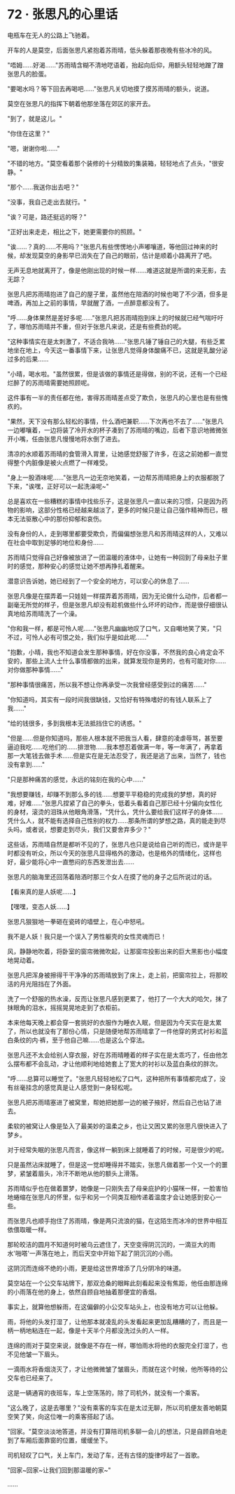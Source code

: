 <link rel="stylesheet" href="../../styles/text.css" />
<h1>72 · 张思凡的心里话</h1>

电瓶车在无人的公路上飞驰着。

开车的人是莫空，后面张思凡紧抱着苏雨晴，低头躲着那夜晚有些冰冷的风。

"唔姆......好渴......"苏雨晴含糊不清地呓语着，抬起向后仰，用额头轻轻地蹭了蹭张思凡的脸蛋。

"要喝水吗？等下回去再喝吧......"张思凡关切地摸了摸苏雨晴的额头，说道。

莫空在张思凡的指挥下朝着他那坐落在郊区的家开去。

"到了，就是这儿。"

"你住在这里？"

"嗯，谢谢你啦......"

"不错的地方。"莫空看着那个装修的十分精致的集装箱，轻轻地点了点头，"很安静。"

"那个......我送你出去吧？"

"没事，我自己走出去就行。"

"诶？可是，路还挺远的呀？"

"正好出来走走，相比之下，她更需要你的照顾。"

"诶......？真的......不用吗？"张思凡有些愣愣地小声嘟嚷道，等他回过神来的时候，却发现莫空的身影早已消失在了自己的眼前，估计是顺着小路离开了吧。

无声无息地就离开了，像是他刚出现的时候一样......难道这就是所谓的来无影，去无踪？

张思凡把苏雨晴抱进了自己的屋子里，虽然他在陪酒的时候也喝了不少酒，但多是啤酒，再加上之前的事情，早就醒了酒，一点醉意都没有了。

"呼......身体果然是差好多呢......"张思凡把苏雨晴抱到床上的时候就已经气喘吁吁了，哪怕苏雨晴并不重，但对于张思凡来说，还是有些费劲的呢。

"这种事情实在是太刺激了，不适合我呐......"张思凡锤了锤自己的大腿，有些乏累地坐在地上，今天这一番事情下来，让张思凡觉得身体酸痛不已，这就是乳酸分泌过多的后果......

"小晴，喝水啦。"虽然很累，但是该做的事情还是得做，别的不说，还有一个已经烂醉了的苏雨晴需要她照顾呢。

这件事有一半的责任都在他，害得苏雨晴差点受了欺负，张思凡的心里也是有些愧疚的。

"果然，天下没有那么轻松的事情，什么酒吧兼职......下次再也不去了......"张思凡一边嘟嚷着，一边将装了冷开水的杯子凑到了苏雨晴的嘴边，后者下意识地微微张开小嘴，任由张思凡慢慢地将水倒了进去。

清凉的水顺着苏雨晴的食管滑入胃里，让她感觉舒服了许多，在这之前她都一直觉得整个内脏像是被火点燃了一样难受。

"身上一股酒味呢......"张思凡一边无奈地笑着，一边帮苏雨晴把身上的衣服都脱了下来，"诶嘿，正好可以一起洗澡呢\~"

总是喜欢在一些糟糕的事情中找些乐子，这是张思凡一直以来的习惯，只是因为药物的影响，这部分性格已经越来越淡了，更多的时候只是让自己强作精神而已，根本无法驱散心中的那份抑郁和哀伤。

没有身份的人，走到哪里都要受欺负，而偏偏想张思凡和苏雨晴这样的人，又难以在社会中取到足够的地位和身份......

苏雨晴只觉得自己好像被放进了一团温暖的液体中，让她有一种回到了母亲肚子里时的感觉，那种安心的感觉让她不想再挣扎着醒来。

潜意识告诉她，她已经到了一个安全的地方，可以安心的休息了......

张思凡像是在摆弄着一只娃娃一样摆弄着苏雨晴，因为无论做什么动作，后者都一副毫无所觉的样子，但是张思凡却没有趁机做些什么坏坏的动作，而是很仔细很认真地给苏雨晴洗了一个澡。

"你和我一样，都是可怜人呢......"张思凡幽幽地叹了口气，又自嘲地笑了笑，"只不过，可怜人必有可恨之处，我们似乎是如此呢......"

"抱歉，小晴，我也不知道会发生那种事情，好在你没事，不然我的良心肯定会不安的，那些上流人士什么事情都做的出来，就算发现你是男的，也有可能对你......对你做那种事情......"

"那种事情很痛苦，所以我不想让你再承受一次我曾经感受到过的痛苦......"

"你知道吗，其实有一段时间我很缺钱，又恰好有特殊嗜好的有钱人联系上了我......"

"给的钱很多，多到我根本无法抵挡住它的诱惑。"

"但是......但是你知道吗，那些人根本就不把我当人看，肆意的凌虐辱骂，甚至要逼迫我吃......吃他们的......排泄物......我本想忍着做满一年，等一年满了，再拿着那一大笔钱去做手术......但是实在是无法忍受了，我还是逃了出来，当然了，钱也没有拿到......"

"只是那种痛苦的感觉，永远的铭刻在我的心中......"

"我想要赚钱，却赚不到那么多的钱......想要平平稳稳的完成我的梦想，真的好难，好难......"张思凡捏紧了自己的拳头，低着头看着自己那已经十分偏向女性化的身材，滚烫的泪珠从他眼角滑落，"凭什么，凭什么要给我们这样子的身体......凭什么人，就不能有选择自己性别的权力......那条所谓的梦想之路，真的能走到尽头吗，或者说，想要走到尽头，我们又要舍弃多少？"

这些话，苏雨晴自然是都听不见的了，张思凡也只是说给自己听的而已，或许是平时都没有听众，所以今天的张思凡显得格外的激动，也是格外的情绪化，这样也好，最少能将心中一直憋闷的东西发泄出去......

张思凡的脑海里还回荡着陪酒时那三个女人在摸了他的身子之后所说过的话。

【看来真的是人妖呢......】

【嘿嘿，变态人妖......】

张思凡狠狠地一拳砸在瓷砖的墙壁上，在心中怒吼。

我不是人妖！我只是一个误入了男性躯壳的女性灵魂而已！

风，静静地吹着，将卧室的窗帘微微吹起，让那窗帘投影出来的巨大黑影也小幅度地晃动着。

张思凡把浑身被擦得干干净净的苏雨晴放到了床上，走上前，把窗帘拉上，将那皎洁的月光阻挡在了外面。

洗了一个舒服的热水澡，反而让张思凡感到更累了，他打了一个大大的哈欠，抹了抹眼角的泪水，摇摇晃晃地走到了衣柜前。

本来他每天晚上都会穿一套挑好的衣服作为睡衣入眠，但是因为今天实在是太累了，所以也就没有了那份心情，只是随便地帮苏雨晴拿了一件他穿的男式衬衫和蓝白条纹的内·裤，至于他自己嘛......也是这么个穿法。

张思凡还不太会给别人穿衣服，好在苏雨晴睡着的样子实在是太乖巧了，任由他怎么摆布都不会乱动，才让他顺利地给她套上了宽大的衬衫以及蓝白条纹的胖次。

"呼......总算可以睡觉了。"张思凡轻轻地松了口气，这种把所有事情都完成了，没有丝毫挂念的感觉真是让人感觉到一身轻松呢。

张思凡把苏雨晴塞进了被窝里，帮她把她那一边的被子掖好，然后自己也钻了进去。

柔软的被窝让人像是坠入了最美妙的温柔之乡，也让又困又累的张思凡很快进入了梦乡。

对于经常失眠的张思凡而言，像这样一躺到床上就睡着了的时候，可是很少的呢。

只是虽然沾床就睡了，但是这一觉却睡得并不踏实，张思凡做着那一个又一个的噩梦，紧皱着眉头，冷汗不断地从他的额头上滑落。

苏雨晴似乎也在做着噩梦，她像是一只刚失去了母亲庇护的小猫咪一样，一脸害怕地蜷缩在张思凡的怀里，似乎和另一个同类互相传递着温度才会让她感到安心一些。

而张思凡也顺手抱住了苏雨晴，像是两只流浪的猫，在这陌生而冰冷的世界中相互依偎取暖一样。

那轮皎洁的圆月不知道何时被乌云遮住了，天空变得阴沉沉的，一滴豆大的雨水'啪嗒'一声落在地上，而后天空中开始下起了阴沉沉的小雨。

这阴沉而连绵不绝的小雨，更是给这世界增添了几分阴冷的味道。

莫空站在一个公交车站牌下，那双沧桑的眼眸此刻看起来没有焦距，他任由那连绵的小雨落在他的身上，依然自顾自地抽着那便宜的香烟。

事实上，就算他想躲雨，在这偏僻的小公交车站头上，也没有地方可以让他躲。

雨，将他的头发打湿了，让他那本就凌乱的头发看起来更加乱糟糟的了，而且是一柄一柄地粘连在一起，像是十天半个月都没洗过头的人一样。

连绵的雨对于莫空来说，就像是不存在一样，哪怕雨水将他的衣服完全打湿了，也不见他皱一下眉头。

一滴雨水将香烟浇灭了，才让他微微皱了皱眉头，而就在这个时候，他所等待的公交车也已经来了。

这是一辆通宵的夜班车，车上空荡荡的，除了司机外，就没有一个乘客。

"这么晚了，这是去哪里？"没有乘客的车实在是太过无聊，所以司机便友善地朝莫空笑了笑，向这位唯一的乘客搭起了话。

"回家。"莫空淡淡地答道，并没有打算陪司机多聊一会儿的想法，只是自顾自地走到了车厢后面靠窗的位置，缓缓坐下。

司机轻叹了口气，关上车门，发动了车，还有古怪的旋律哼起了一首歌。

"回家\~回家\~让我们回到那温暖的家\~"

......
